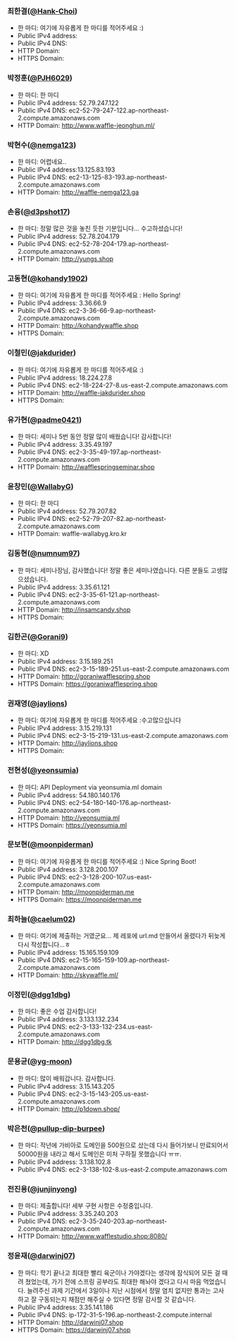 ### 최한결([@Hank-Choi](https://github.com/Hank-Choi))
- 한 마디: 여기에 자유롭게 한 마디를 적어주세요 :)
- Public IPv4 address:
- Public IPv4 DNS:
- HTTP Domain: 
- HTTPS Domain: 

### 박정훈([@PJH6029](https://github.com/PJH6029))
- 한 마디: 한 마디
- Public IPv4 address: 52.79.247.122
- Public IPv4 DNS: ec2-52-79-247-122.ap-northeast-2.compute.amazonaws.com
- HTTP Domain: http://www.waffle-jeonghun.ml/

### 박현수([@nemga123](https://github.com/nemga123))
- 한 마디: 어렵네요..
- Public IPv4 address:13.125.83.193
- Public IPv4 DNS: ec2-13-125-83-193.ap-northeast-2.compute.amazonaws.com 
- HTTP Domain: http://waffle-nemga123.ga

### 손융([@d3pshot17](https://github.com/d3pshot17/waffle-rookies-19.5-springboot.git))
- 한 마디: 정말 많은 것을 놓친 듯한 기분입니다... 수고하셨습니다!
- Public IPv4 address: 52.78.204.179
- Public IPv4 DNS: ec2-52-78-204-179.ap-northeast-2.compute.amazonaws.com
- HTTP Domain: http://yungs.shop

### 고동현([@kohandy1902](https://github.com/kohandy1902))
- 한 마디: 여기에 자유롭게 한 마디를 적어주세요 : Hello Spring!
- Public IPv4 address: 3.36.66.9
- Public IPv4 DNS: ec2-3-36-66-9.ap-northeast-2.compute.amazonaws.com
- HTTP Domain: http://kohandywaffle.shop
- HTTPS Domain: 

### 이철민([@jakdurider](https://github.com/jakdurider))
- 한 마디: 여기에 자유롭게 한 마디를 적어주세요 :)
- Public IPv4 address: 18.224.27.8
- Public IPv4 DNS: ec2-18-224-27-8.us-east-2.compute.amazonaws.com
- HTTP Domain: http://waffle-jakdurider.shop 
- HTTPS Domain: 

### 유가현([@padme0421](https://github.com/padme0421))
- 한 마디: 세미나 5번 동안 정말 많이 배웠습니다! 감사합니다!
- Public IPv4 address: 3.35.49.197
- Public IPv4 DNS: ec2-3-35-49-197.ap-northeast-2.compute.amazonaws.com
- HTTP Domain: http://wafflespringseminar.shop

### 윤창민([@WallabyG](https://github.com/WallabyG))
- 한 마디: 한 마디
- Public IPv4 address: 52.79.207.82
- Public IPv4 DNS: ec2-52-79-207-82.ap-northeast-2.compute.amazonaws.com
- HTTP Domain: waffle-wallabyg.kro.kr

### 김동현([@numnum97](https://github.com/numnum97))
- 한 마디: 세미나장님, 감사했습니다! 정말 좋은 세미나였습니다. 다른 분들도 고생많으셨습니다.
- Public IPv4 address: 3.35.61.121
- Public IPv4 DNS: ec2-3-35-61-121.ap-northeast-2.compute.amazonaws.com
- HTTP Domain: http://insamcandy.shop
- HTTPS Domain: 

### 김한곤([@Gorani9](https://github.com/Gorani9))
- 한 마디: XD
- Public IPv4 address: 3.15.189.251
- Public IPv4 DNS: ec2-3-15-189-251.us-east-2.compute.amazonaws.com
- HTTP Domain: http://goraniwafflespring.shop
- HTTPS Domain: https://goraniwafflespring.shop

### 권재영([@jaylions](https://github.com/jaylions))
- 한 마디: 여기에 자유롭게 한 마디를 적어주세요 :수고많으십니다
- Public IPv4 address: 3.15.219.131
- Public IPv4 DNS: ec2-3-15-219-131.us-east-2.compute.amazonaws.com
- HTTP Domain: http://jaylions.shop
- HTTPS Domain: 

### 전현성([@yeonsumia](https://github.com/yeonsumia))
- 한 마디: API Deployment via yeonsumia.ml domain 
- Public IPv4 address: 54.180.140.176
- Public IPv4 DNS: ec2-54-180-140-176.ap-northeast-2.compute.amazonaws.com
- HTTP Domain: http://yeonsumia.ml
- HTTPS Domain: https://yeonsumia.ml 

### 문보현([@moonpiderman](https://github.com/moonpiderman))
- 한 마디: 여기에 자유롭게 한 마디를 적어주세요 :) Nice Spring Boot!
- Public IPv4 address: 3.128.200.107
- Public IPv4 DNS: ec2-3-128-200-107.us-east-2.compute.amazonaws.com
- HTTP Domain: http://moonpiderman.me
- HTTPS Domain: https://moonpiderman.me

### 최하늘([@caelum02](https://github.com/caelum02))
- 한 마디: 여기에 제출하는 거였군요... 제 레포에 url.md 만들어서 올렸다가 뒤늦게 다시 작성합니다...ㅎ
- Public IPv4 address: 15.165.159.109
- Public IPv4 DNS: ec2-15-165-159-109.ap-northeast-2.compute.amazonaws.com
- HTTP Domain: http://skywaffle.ml/

### 이정민([@dgg1dbg](https://github.com/dgg1dbg/waffle-rookies-19.5-springboot))
- 한 마디: 좋은 수업 감사합니다!
- Public IPv4 address: 3.133.132.234
- Public IPv4 DNS: ec2-3-133-132-234.us-east-2.compute.amazonaws.com
- HTTP Domain: http://dgg1dbg.tk

### 문용균([@yg-moon](https://github.com/yg-moon))
- 한 마디: 많이 배워갑니다. 감사합니다.
- Public IPv4 address: 3.15.143.205
- Public IPv4 DNS: ec2-3-15-143-205.us-east-2.compute.amazonaws.com
- HTTP Domain: http://p1down.shop/

### 박은천([@pullup-dip-burpee](https://github.com/pullup-dip-burpee))
- 한 마디: 작년에 가비아로 도메인을 500원으로 샀는데 다시 들어가보니 만료되어서 50000원을 내라고 해서 도메인은 미처 구하질 못했습니다 ㅠㅠ. 
- Public IPv4 address: 3.138.102.8  
- Public IPv4 DNS: ec2-3-138-102-8.us-east-2.compute.amazonaws.com

### 전진용([@junjinyong](https://github.com/junjinyong))
- 한 마디: 제출합니다! 세부 구현 사항은 수정중입니다. 
- Public IPv4 address: 3.35.240.203
- Public IPv4 DNS: ec2-3-35-240-203.ap-northeast-2.compute.amazonaws.com
- HTTP Domain: http://www.wafflestudio.shop:8080/

### 정윤재([@darwinj07](https://github.com/darwinj07))
- 한 마디: 학기 끝나고 최대한 빨리 육군이나 가야겠다는 생각에 잠식되어 모든 걸 때려 쳤었는데, 가기 전에 스프링 공부라도 최대한 해놔야 겠다고 다시 마음 먹었습니다. 늘려주신 과제 기간에서 3일이나 지난 시점에서 정말 염치 없지만 통과는 고사하고 잘 구동되는지 채점만 해주실 수 있다면 정말 감사할 것 같습니다.
- Public IPv4 address: 3.35.141.186
- Public IPv4 DNS: ip-172-31-5-196.ap-northeast-2.compute.internal
- HTTP Domain: http://darwinj07.shop
- HTTPS Domain: https://darwinj07.shop
